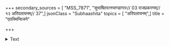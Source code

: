 +++
secondary_sources = [ "MSS_7871", "सुभाषितरत्नभाण्डागारः// 03 राजप्रकरणम्// १२ अरिपलायनम्// 37",]
jsonClass = "Subhaashita"
topics = [ "अरिपलायनम्",]
title = "एतस्मिन्विजने"

+++

<details><summary>Text</summary>

एतस्मिन् विजने वनेऽतनुतरुच्छन्नावकाशे सुखं तिष्ठामीति तव द्विषामधिपतिर्यावद् विधत्ते मतिम्।  
तावत् तत्र निपातितं भुवि भवन्नामाङ्कसेल्लाहतं दृष्ट्वा केसरिणः करङ्कमसमत्रासो मुहुर्मुर्च्छति॥
</details>
